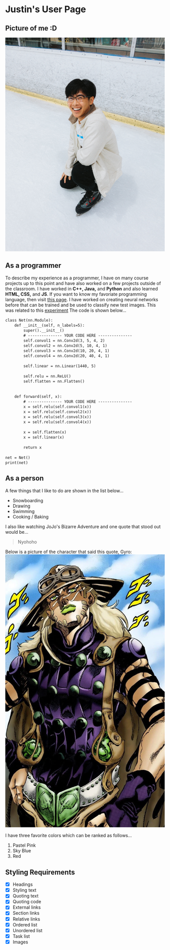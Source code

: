 # Justin's User Page

## Picture of me :D
![me](images/IMG_5084.JPG)

## As a programmer
To describe my experience as a programmer, I have on many course projects up to this point and have also worked on a few projects outside of the classroom. I have worked in **C++, Java,** and **Python** and also learned **HTML, CSS,** and **JS**. If you want to know my favoriate programming language, then visit [this page](README.md). I have worked on creating neural networks before that can be trained and be used to classify new test images. This was related to this [experiment](http://ufldl.stanford.edu/housenumbers/) The code is shown below...
```
class Net(nn.Module):
    def __init__(self, n_labels=5):
        super().__init__()
        # --------------- YOUR CODE HERE ---------------
        self.convol1 = nn.Conv2d(3, 5, 4, 2)
        self.convol2 = nn.Conv2d(5, 10, 4, 1)
        self.convol3 = nn.Conv2d(10, 20, 4, 1)
        self.convol4 = nn.Conv2d(20, 40, 4, 1)

        self.linear = nn.Linear(1440, 5)

        self.relu = nn.ReLU()
        self.flatten = nn.Flatten()


    def forward(self, x):
        # --------------- YOUR CODE HERE ---------------
        x = self.relu(self.convol1(x))
        x = self.relu(self.convol2(x))
        x = self.relu(self.convol3(x))
        x = self.relu(self.convol4(x))

        x = self.flatten(x)
        x = self.linear(x)
        
        return x

net = Net()
print(net)
```

## As a person
A few things that I like to do are shown in the list below...
- Snowboarding
- Drawing
- Swimming
- Cooking / Baking

I also like watching JoJo's Bizarre Adventure and one quote that stood out would be...
> Nyohoho

Below is a picture of the character that said this quote, Gyro:
![Gyro](images/Gyro.JPG)

I have three favorite colors which can be ranked as follows...
1. Pastel Pink
2. Sky Blue
3. Red

## Styling Requirements
- [x] Headings
- [x] Styling text
- [x] Quoting text
- [x] Quoting code
- [x] External links
- [x] Section links
- [x] Relative links
- [x] Ordered list
- [x] Unordered list
- [x] Task list
- [x] Images
